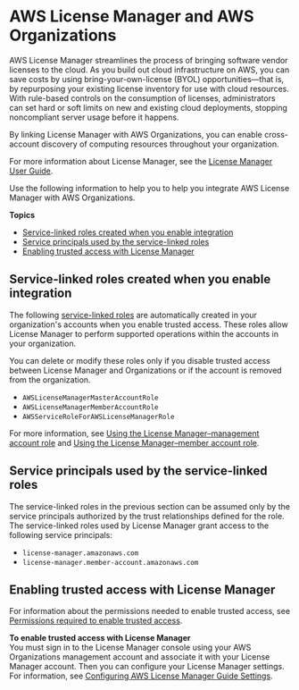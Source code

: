 # AWS License Manager and AWS Organizations<a name="services-that-can-integrate-license-manager"></a>

AWS License Manager streamlines the process of bringing software vendor licenses to the cloud\. As you build out cloud infrastructure on AWS, you can save costs by using bring\-your\-own\-license \(BYOL\) opportunities—that is, by repurposing your existing license inventory for use with cloud resources\. With rule\-based controls on the consumption of licenses, administrators can set hard or soft limits on new and existing cloud deployments, stopping noncompliant server usage before it happens\.

By linking License Manager with AWS Organizations, you can enable cross\-account discovery of computing resources throughout your organization\.

For more information about License Manager, see the [License Manager User Guide](https://docs.aws.amazon.com/license-manger/latest/userguide/)\.

Use the following information to help you to help you integrate AWS License Manager with AWS Organizations\.

**Topics**
+ [Service\-linked roles created when you enable integration](#integrate-enable-slr-license-manager)
+ [Service principals used by the service\-linked roles](#integrate-enable-svcprin-license-manager)
+ [Enabling trusted access with License Manager](#integrate-enable-ta-license-manager)

## Service\-linked roles created when you enable integration<a name="integrate-enable-slr-license-manager"></a>

The following [service\-linked roles](https://docs.aws.amazon.com/IAM/latest/UserGuide/using-service-linked-roles.html) are automatically created in your organization's accounts when you enable trusted access\. These roles allow License Manager to perform supported operations within the accounts in your organization\.

You can delete or modify these roles only if you disable trusted access between License Manager and Organizations or if the account is removed from the organization\.
+ `AWSLicenseManagerMasterAccountRole`
+ `AWSLicenseManagerMemberAccountRole`
+ `AWSServiceRoleForAWSLicenseManagerRole`

For more information, see [Using the License Manager–management account role](https://docs.aws.amazon.com/license-manger/latest/userguide/master-role.html) and [Using the License Manager–member account role](https://docs.aws.amazon.com/license-manger/latest/userguide/member-role.html)\.

## Service principals used by the service\-linked roles<a name="integrate-enable-svcprin-license-manager"></a>

The service\-linked roles in the previous section can be assumed only by the service principals authorized by the trust relationships defined for the role\. The service\-linked roles used by License Manager grant access to the following service principals:
+ `license-manager.amazonaws.com`
+ `license-manager.member-account.amazonaws.com`

## Enabling trusted access with License Manager<a name="integrate-enable-ta-license-manager"></a>

For information about the permissions needed to enable trusted access, see [Permissions required to enable trusted access](orgs_integrate_services.md#orgs_trusted_access_perms)\.

**To enable trusted access with License Manager**  
You must sign in to the License Manager console using your AWS Organizations management account and associate it with your License Manager account\. Then you can configure your License Manager settings\. For information, see [Configuring AWS License Manager Guide Settings](https://docs.aws.amazon.com/license-manger/latest/userguide/settings.html)\.